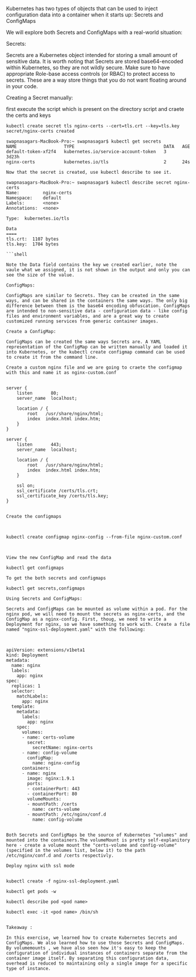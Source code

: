 Kubernetes has two types of objects that can be used to inject configuration data into a container when it starts up: Secrets and ConfigMaps

We will explore both Secrets and ConfigMaps with a real-world situation:

Secrets:

Secrets are a Kubernetes object intended for storing a small amount of sensitive data. It is worth noting that Secrets are stored base64-encoded within Kubernetes, so they are not wildly secure. Make sure to have appropriate Role-base access controls (or RBAC) to protect access to secrets. These are a way store things that you do not want floating around in your code.

Creating a Secret manually:

first execute the script which is present on the directory script and craete the certs and keys 

```shell
kubectl create secret tls nginx-certs --cert=tls.crt --key=tls.key
secret/nginx-certs created

swapnasagars-MacBook-Pro:~ swapnasagar$ kubectl get secrets
NAME                  TYPE                                  DATA   AGE
default-token-xf2f4   kubernetes.io/service-account-token   3      3d23h
nginx-certs           kubernetes.io/tls                     2      24s

Now that the secret is created, use kubectl describe to see it.

swapnasagars-MacBook-Pro:~ swapnasagar$ kubectl describe secret nginx-certs
Name:         nginx-certs
Namespace:    default
Labels:       <none>
Annotations:  <none>

Type:  kubernetes.io/tls

Data
====
tls.crt:  1107 bytes
tls.key:  1704 bytes

```shell

Note the Data field contains the key we created earlier, note the vaule what we assigned, it is not shown in the output and only you can see the size of the value.

ConfigMaps:

ConfigMaps are similar to Secrets. They can be created in the same ways, and can be shared in the containers the same ways. The only big difference between them is the base64 encoding obfuscation. ConfigMaps are intended to non-sensitive data - configuration data - like config files and environment variables, and are a great way to create customized running services from generic container images.

Create a ConfigMap:

ConfigMaps can be created the same ways Secrets are. A YAML representation of the ConfigMap can be written manually and loaded it into Kubernetes, or the kubectl create configmap command can be used to create it from the command line.

Create a custom nginx file and we are going to craete the configmap with this and name it as nginx-custom.conf


server {
    listen       80;
    server_name  localhost;

    location / {
        root   /usr/share/nginx/html;
        index  index.html index.htm;
    }
}

server {
    listen       443;
    server_name  localhost;

    location / {
        root   /usr/share/nginx/html;
        index  index.html index.htm;
    }

    ssl on;
    ssl_certificate /certs/tls.crt;
    ssl_certificate_key /certs/tls.key;
}


Create the configmaps



kubectl create configmap nginx-config --from-file nginx-custom.conf



View the new ConfigMap and read the data

kubectl get configmaps

To get the both secrets and configmaps

kubectl get secrets,configmaps

Using Secrets and ConfigMaps:

Secrets and ConfigMaps can be mounted as volume within a pod. For the nginx pod, we will need to mount the secrets as nginx-certs, and the ConfigMap as a nginx-config. First, thoug, we need to write a Deployment for nginx, so we have something to work with. Create a file named "nginx-ssl-deployment.yaml" with the following:



apiVersion: extensions/v1beta1
kind: Deployment
metadata:
  name: nginx
  labels:
    app: nginx
spec:
  replicas: 1
  selector:
    matchLabels:
      app: nginx
  template:
    metadata:
      labels:
        app: nginx
    spec:
      volumes:
      - name: certs-volume
        secret:
          secretName: nginx-certs
      - name: config-volume
        configMap:
          name: nginx-config
      containers:
      - name: nginx
        image: nginx:1.9.1
        ports:
        - containerPort: 443
        - containerPort: 80
        volumeMounts:
        - mountPath: /certs
          name: certs-volume
        - mountPath: /etc/nginx/conf.d
          name: config-volume


Both Secrets and ConfigMaps be the source of Kubernetes "volumes" and mounted into the containers.The volumeMount is pretty self-explanitory here - create a volume mount the "certs-volume and config-volume" (specified in the volumes list, below it) to the path /etc/nginx/conf.d and /certs respectivly.

Deploy nginx with ssl mode


kubectl create -f nginx-ssl-deployment.yaml

kubectl get pods -w 

kubectl describe pod <pod name>

kubectl exec -it <pod name> /bin/sh


Takeaway :

In this exercise, we learned how to create Kubernetes Secrets and ConfigMaps. We also learned how to use those Secrets and ConfigMaps. By volumemounts , we have also seen how it's easy to keep the configuration of individual instances of containers separate from the container image itself. By separating this configuration data, overhead is reduced to maintaining only a single image for a specific type of instance.

